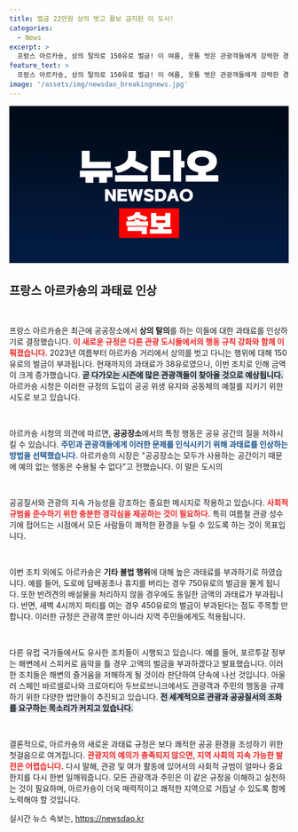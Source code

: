 ```yaml
---
title: 벌금 22만원 상의 벗고 활보 금지된 이 도시!
categories:
  - News
excerpt: >
  프랑스 아르카숑, 상의 탈의로 150유로 벌금! 이 여름, 웃통 벗은 관광객들에게 강력한 경고를 발송한 이유는 무엇일까? 공공공간에서의 무례한 행동을 근절하고자 하는 이색 조치의 배경을 살펴본다!
feature_text: >
  프랑스 아르카숑, 상의 탈의로 150유로 벌금! 이 여름, 웃통 벗은 관광객들에게 강력한 경고를 발송한 이유는 무엇일까? 공공공간에서의 무례한 행동을 근절하고자 하는 이색 조치의 배경을 살펴본다!
image: '/assets/img/newsdao_breakingnews.jpg'
---
```


<p><img src="/assets/img/newsdao_breakingnews.jpg" alt="cryptoinkorea 속보" /></p>

<h2 data-ke-size="size26">프랑스 아르카숑의 과태료 인상</h2>

<p data-ke-size="size16">&nbsp;</p>

<p>프랑스 아르카숑은 최근에 공공장소에서 <b>상의 탈의</b>를 하는 이들에 대한 과태료를 인상하기로 결정했습니다. <b><span style="color: #ee2323;">이 새로운 규정은 다른 관광 도시들에서의 행동 규칙 강화와 함께 이뤄졌습니다.</span></b> 2023년 여름부터 아르카숑 거리에서 상의를 벗고 다니는 행위에 대해 150유로의 벌금이 부과됩니다. 현재까지의 과태료가 38유로였으나, 이번 조치로 인해 금액이 크게 증가했습니다. <b><span style="background-color: #21538527;">곧 다가오는 시즌에 많은 관광객들이 찾아올 것으로 예상됩니다.</span></b> 아르카숑 시청은 이러한 규정의 도입이 공공 위생 유지와 공동체의 예절를 지키기 위한 시도로 보고 있습니다. </p>

<p data-ke-size="size16">&nbsp;</p>

<p>아르카숑 시청의 의견에 따르면, <b>공공장소</b>에서의 특정 행동은 공유 공간의 질을 저하시킬 수 있습니다. <b><span style="color: #1a5490;">주민과 관광객들에게 이러한 문제를 인식시키기 위해 과태료를 인상하는 방법을 선택했습니다.</span></b> 아르카숑의 시장은 "공공장소는 모두가 사용하는 공간이기 때문에 예의 없는 행동은 수용될 수 없다"고 전했습니다. 이 말은 도시의 </p>

<p data-ke-size="size16">&nbsp;</p>

<p>공공질서와 관광의 지속 가능성을 강조하는 중요한 메시지로 작용하고 있습니다. <b><span style="color: #ee2323;">사회적 규범을 준수하기 위한 충분한 경각심을 제공하는 것이 필요하다.</span></b> 특히 여름철 관광 성수기에 접어드는 시점에서 모든 사람들이 쾌적한 환경을 누릴 수 있도록 하는 것이 목표입니다.</p>

<p data-ke-size="size16">&nbsp;</p>

<p>이번 조치 외에도 아르카숑은 <b>기타 불법 행위</b>에 대해 높은 과태료를 부과하기로 하였습니다. 예를 들어, 도로에 담배꽁초나 휴지를 버리는 경우 750유로의 벌금을 물게 됩니다. 또한 반려견의 배설물을 처리하지 않을 경우에도 동일한 금액의 과태료가 부과됩니다. 반면, 새벽 4시까지 파티를 여는 경우 450유로의 벌금이 부과된다는 점도 주목할 만합니다. 이러한 규정은 관광객 뿐만 아니라 지역 주민들에게도 적용됩니다.</p>

<p data-ke-size="size16">&nbsp;</p>

<p>다른 유럽 국가들에서도 유사한 조치들이 시행되고 있습니다. 예를 들어, 포르투갈 정부는 해변에서 스피커로 음악을 틀 경우 고액의 벌금을 부과하겠다고 발표했습니다. 이러한 조치들은 해변의 즐거움을 저해하게 될 것이라 판단하여 단속에 나선 것입니다. 아울러 스페인 바르셀로나와 크로아티아 두브로브니크에서도 관광객과 주민의 행동을 규제하기 위한 다양한 법안들이 추진되고 있습니다. <b><span style="background-color: #21538527;">전 세계적으로 관광과 공공질서의 조화를 요구하는 목소리가 커지고 있습니다.</span></b></p>

<p data-ke-size="size16">&nbsp;</p>

<p>결론적으로, 아르카숑의 새로운 과태료 규정은 보다 쾌적한 공공 환경을 조성하기 위한 첫걸음으로 여겨집니다. <b><span style="color: #ee2323;">관광지의 예의가 충족되지 않으면, 지역 사회의 지속 가능한 발전은 어렵습니다.</span></b> 다시 말해, 관광 및 여가 활동에 있어서의 사회적 규범이 얼마나 중요한지를 다시 한번 일깨워줍니다. 모든 관광객과 주민은 이 같은 규정을 이해하고 실천하는 것이 필요하며, 아르카숑이 더욱 매력적이고 쾌적한 지역으로 거듭날 수 있도록 함께 노력해야 할 것입니다.</p>
실시간 뉴스 속보는, <a href="https://newsdao.kr" rel="dofollow">https://newsdao.kr</a>


